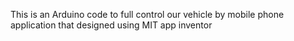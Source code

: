This is an Arduino code to full control our vehicle by mobile phone application that designed using MIT app inventor 
